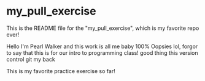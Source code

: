 # my_pull_exercise

This is the README file for the "my_pull_exercise", which is my favorite repo ever!

Hello I'm Pearl Walker and this work is all me baby 100%
Oopsies lol, forgor to say that this is for our intro to programming class! good thing this version control git my back

This is my favorite practice exercise so far!
